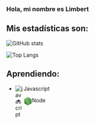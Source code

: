 ### Hola, mi nombre es Limbert ###

## Mis estadísticas son: 
![GitHub stats](https://github-readme-stats.vercel.app/api?username=LimbersMay&show_icons=true&theme=tokyonight)

![Top Langs](https://github-readme-stats.vercel.app/api/top-langs/?username=LimbersMay)

## Aprendiendo: 

- Javascript [<img align="left" alt="javascript" width="22px" src="https://raw.githubusercontent.com/jmnote/z-icons/master/svg/javascript.svg" />][Javascript]

[Javascript]: https://www.javascript.com/

- Node [<img align="left" alt="javascript" width="22px" src="https://raw.githubusercontent.com/github/explore/80688e429a7d4ef2fca1e82350fe8e3517d3494d/topics/nodejs/nodejs.png" />][Javascript]

[Node]: https://nodejs.org/en/